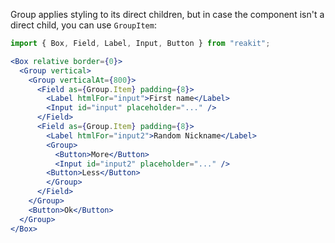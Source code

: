 Group applies styling to its direct children, but in case the component isn't a direct child, you can use `GroupItem`:

```jsx
import { Box, Field, Label, Input, Button } from "reakit";

<Box relative border={0}>
  <Group vertical>
    <Group verticalAt={800}>
      <Field as={Group.Item} padding={8}>
        <Label htmlFor="input">First name</Label>
        <Input id="input" placeholder="..." />
      </Field>
      <Field as={Group.Item} padding={8}>
        <Label htmlFor="input2">Random Nickname</Label>
        <Group>
          <Button>More</Button>
          <Input id="input2" placeholder="..." />
        <Button>Less</Button>
        </Group>
      </Field>
    </Group>
    <Button>Ok</Button>
  </Group>
</Box>
```
